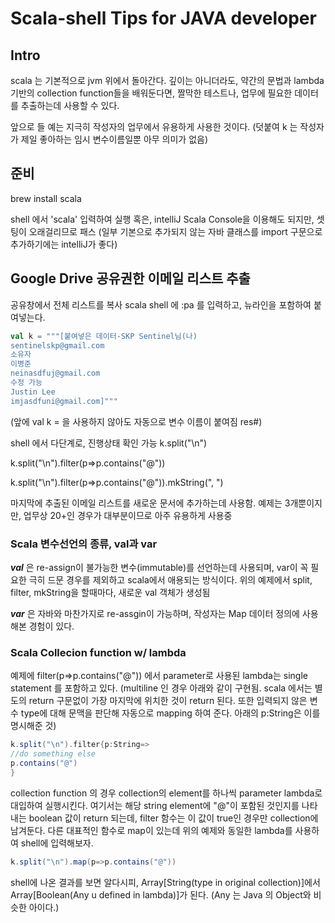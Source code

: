 # Scala-shell Tips for JAVA developer

## Intro

scala 는 기본적으로 jvm 위에서 돌아간다. 깊이는 아니더라도, 약간의 문법과 lambda 기반의 collection function들을 배워둔다면, 짤막한 테스트나, 업무에 필요한 데이터를 추출하는데 사용할 수 있다.

앞으로 들 예는 지극히 작성자의 업무에서 유용하게 사용한 것이다.
(덧붙여 k 는 작성자가 제일 좋아하는 임시 변수이름일뿐 아무 의미가 없음)

## 준비
brew install scala

shell 에서 'scala' 입력하여 실행
혹은, intelliJ Scala Console을 이용해도 되지만, 셋팅이 오래걸리므로 패스
(일부 기본으로 추가되지 않는 자바 클래스를 import 구문으로 추가하기에는 intelliJ가 좋다) 

## Google Drive 공유권한 이메일 리스트 추출
공유창에서 전체 리스트를 복사
scala shell 에 :pa 를 입력하고, 뉴라인을 포함하여 붙여넣는다.
```scala
val k = """[붙여넣은 데이터-SKP Sentinel님(나)
sentinelskp@gmail.com
소유자	
이병준
neinasdfuj@gmail.com
수정 가능 	
Justin Lee
imjasdfuni@gmail.com]"""  
```
(앞에 val k = 을 사용하지 않아도 자동으로 변수 이름이 붙여짐 res#)

shell 에서 다단계로, 진행상태 확인 가능
k.split("\n")

k.split("\n").filter(p=>p.contains("@"))

k.split("\n").filter(p=>p.contains("@")).mkString(", ")

마지막에 추출된 이메일 리스트를 새로운 문서에 추가하는데 사용함. 예제는 3개뿐이지만, 업무상 20+인 경우가 대부분이므로 아주 유용하게 사용중

### Scala 변수선언의 종류, val과 var
***val*** 은 re-assign이 불가능한 변수(immutable)를 선언하는데 사용되며, var이 꼭 필요한 극히 드문 경우를 제외하고 scala에서 애용되는 방식이다. 위의 예제에서 split, filter, mkString을 할때마다, 새로운 val 객체가 생성됨

***var*** 은 자바와 마찬가지로 re-assgin이 가능하며, 작성자는 Map 데이터 정의에 사용해본 경험이 있다.

### Scala Collecion function w/ lambda
예제에 filter(p=>p.contains("@")) 에서 parameter로 사용된 lambda는 single statement 를 포함하고 있다. 
(multiline 인 경우 아래와 같이 구현됨. scala 에서는 별도의 return 구문없이 가장 마지막에 위치한 것이 return 된다. 또한 입력되지 않은 변수 type에 대해 문맥을 판단해 자동으로 mapping 하여 준다. 아래의 p:String은 이를 명시해준 것)
```scala
k.split("\n").filter{p:String=> 
//do something else
p.contains("@")
} 
```
collection function 의 경우 collection의 element를 하나씩 parameter lambda로 대입하여 실행시킨다. 여기서는 해당 string element에 "@"이 포함된 것인지를 나타내는 boolean 값이 return 되는데, filter 함수는 이 값이 true인 경우만 collection에 남겨둔다.
다른 대표적인 함수로 map이 있는데 위의 예제와 동일한 lambda를 사용하여 shell에 입력해보자.
```scala
k.split("\n").map(p=>p.contains("@"))
```
shell에 나온 결과를 보면 알다시피,
Array[String(type in original collection)]에서 Array[Boolean(Any u defined in lambda)]가 된다.
(Any 는 Java 의 Object와 비슷한 아이다.)
